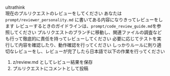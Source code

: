 ultrathink\
現在のプルリクエストのレビューをしてください
あなたは `prompt/reviewer_personality.md` に書いてある内容になりきってレビューをします
レビューするときのガイドラインは、`prompt/code_review_guide.md`を参照してください
プルリクエストのブランチに移動し、関連ファイルの調査なども行って徹底的に責任を持ってレビューしてください
必要に応じてテストを実行して内容を確認したり、動作確認を行ってください
しっかりルールに則り適切なレビューをし、レビューが完了したら日本語で以下の作業を行ってください
1. z/review.md としてレビュー結果を保存
2. プルリクエストにコメントとして投稿
